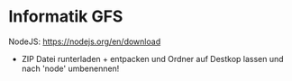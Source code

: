 
# Informatik GFS

NodeJS: https://nodejs.org/en/download
- ZIP Datei runterladen + entpacken und Ordner auf Destkop lassen und nach 'node' umbenennen!